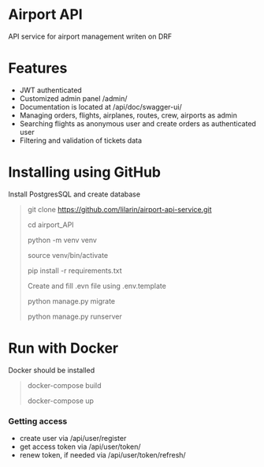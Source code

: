 # Airport API
API service for airport management writen on DRF

# Features
* JWT authenticated
* Customized admin panel /admin/
* Documentation is located at /api/doc/swagger-ui/
* Managing orders, flights, airplanes, routes, crew, airports as admin
* Searching flights as anonymous user and create orders as authenticated user
* Filtering and validation of tickets data

# Installing using GitHub
Install PostgresSQL and create database
> git clone https://github.com/lilarin/airport-api-service.git
> 
> cd airport_API
> 
> python -m venv venv
> 
> source venv/bin/activate
> 
> pip install -r requirements.txt
> 
> Create and fill .evn file using .env.template
> 
> python manage.py migrate
> 
> python manage.py runserver

# Run with Docker
Docker should be installed
> docker-compose build
> 
> docker-compose up

### Getting access
* create user via /api/user/register
* get access token via /api/user/token/
* renew token, if needed via /api/user/token/refresh/

